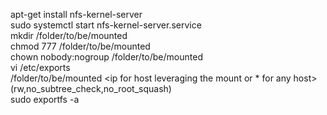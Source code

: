 apt-get install nfs-kernel-server  
sudo systemctl start nfs-kernel-server.service  
mkdir /folder/to/be/mounted  
chmod 777 /folder/to/be/mounted  
chown nobody:nogroup /folder/to/be/mounted  
vi /etc/exports  
/folder/to/be/mounted     <ip for host leveraging the mount or * for any host>(rw,no_subtree_check,no_root_squash)  
sudo exportfs -a  
